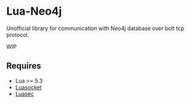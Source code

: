 # Lua-Neo4j

Unofficial library for communication with Neo4j database over bolt tcp protocol.

WIP

## Requires

- Lua >= 5.3
- [Luasocket](https://w3.impa.br/~diego/software/luasocket/)
- [Luasec](https://github.com/brunoos/luasec)
